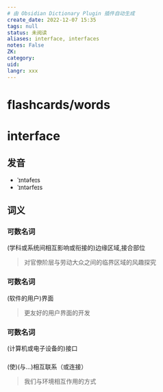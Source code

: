 ```yaml
---
# 由 Obsidian Dictionary Plugin 插件自动生成
create_date: 2022-12-07 15:35
tags: null
status: 未阅读 
aliases: interface, interfaces
notes: False
ZK: 
category: 
uid: 
langr: xxx
---
```

# flashcards/words

# interface

## 发音

- ˈɪntəfeɪs
- ˈɪntərfeɪs

## 词义

### 可数名词

(学科或系统间相互影响或衔接的)边缘区域,接合部位

> 对官僚阶层与劳动大众之间的临界区域的风趣探究

### 可数名词

(软件的用户)界面

> 更友好的用户界面的开发

### 可数名词

(计算机或电子设备的)接口

### 

(使)(与…)相互联系（或连接）

> 我们与环境相互作用的方式



